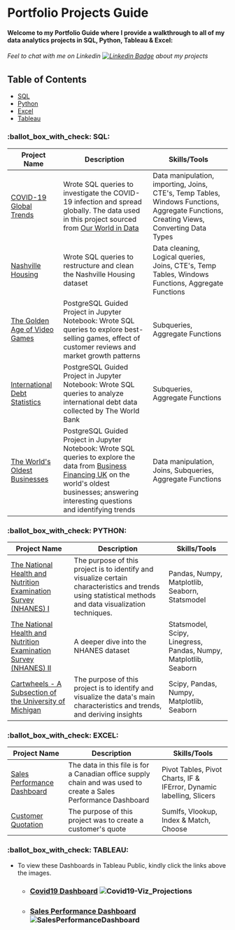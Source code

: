<h1>
  Portfolio Projects Guide
</h1>

<h4>
  Welcome to my Portfolio Guide where I provide a walkthrough to all of my data analytics projects in SQL, Python, Tableau & Excel:
 </h4>
 <h6>

Feel to chat with me on Linkedin [![Linkedin Badge](https://img.shields.io/badge/-Oluwatobi_Ndom-blue?style=flat&logo=Linkedin&logoColor=white)](https://www.linkedin.com/in/oluwatobi-n-a8145a79/) about my projects

 
 
 ## Table of Contents
- [SQL](#ballot_box_with_check-sql)
- [Python](#ballot_box_with_check-python)
- [Excel](#ballot_box_with_check-excel)
- [Tableau](#ballot_box_with_check-tableau)
 



  
  


 <h3>:ballot_box_with_check: SQL:</h3>                      
  
  
| Project Name  |   Description | Skills/Tools |
| ------------- | ------------- | ------------ |
| <a href="https://github.com/Tobitoke/PortfolioProjects/blob/main/SQL/Covid19%20Global%20-%20DataExploration.sql" target="_blank">COVID-19 Global Trends </a> | Wrote SQL queries to investigate the COVID-19 infection and spread globally. The data used in this project sourced from <a href="https://ourworldindata.org/covid-deaths" target="_blank">Our World in Data</a> | Data manipulation, importing, Joins, CTE's, Temp Tables, Windows Functions, Aggregate Functions, Creating Views, Converting Data Types  |
| <a href="https://github.com/Tobitoke/PortfolioProjects/blob/main/SQL/NashvilleHousing%20-%20Data%20Cleaning.sql" target="_blank">Nashville Housing </a> | Wrote SQL queries to restructure and clean the Nashville Housing dataset  | Data cleaning, Logical queries, Joins, CTE's, Temp Tables, Windows Functions, Aggregate Functions | 
| <a href="https://github.com/Tobitoke/PortfolioProjects/blob/main/SQL/The%20Golden%20Age%20of%20Video%20Games.ipynb" target="_blank">The Golden Age of Video Games </a> | PostgreSQL Guided Project in Jupyter Notebook: Wrote SQL queries to explore best-selling games, effect of customer reviews and market growth patterns  | Subqueries, Aggregate Functions |  
| <a href="https://github.com/Tobitoke/PortfolioProjects/blob/main/SQL/International%20Debt%20Statistics.ipynb" target="_blank">International Debt Statistics </a> | PostgreSQL Guided Project in Jupyter Notebook: Wrote SQL queries to analyze international debt data collected by The World Bank  | Subqueries, Aggregate Functions |
| <a href="https://github.com/Tobitoke/PortfolioProjects/blob/main/SQL/The%20World's%20Oldest%20Businesses.ipynb" target="_blank">The World's Oldest Businesses </a> | PostgreSQL Guided Project in Jupyter Notebook: Wrote SQL queries to explore the data from <a href="https://BusinessFinancing.co.uk" target="_blank">Business Financing UK</a> on the world's oldest businesses; answering interesting questions and identifying trends | Data manipulation, Joins, Subqueries, Aggregate Functions |

  
  
 <h3>:ballot_box_with_check: PYTHON:</h3>                      
  
  
| Project Name  |   Description | Skills/Tools |
| ------------- | ------------- | ------------ |
|  <a href="https://github.com/Tobitoke/PortfolioProjects/blob/main/PYTHON/NHANES%20I%20-%20Data%20Exploration.ipynb" target="_blank">The National Health and Nutrition Examination Survey (NHANES) I</a> | The purpose of this project is to identify and visualize certain characteristics and trends using statistical methods and data visualization techniques. | Pandas, Numpy, Matplotlib, Seaborn, Statsmodel |
| <a href="https://github.com/Tobitoke/PortfolioProjects/blob/main/PYTHON/NHANES%20II%20-%20Data%20Exploration.ipynb" target="_blank">The National Health and Nutrition Examination Survey (NHANES) II</a> | A deeper dive into the NHANES dataset | Statsmodel, Scipy, Linegress, Pandas, Numpy, Matplotlib, Seaborn  |
| <a href="https://github.com/Tobitoke/PortfolioProjects/blob/main/PYTHON/Cartwheel%20%20-%20Data%20Exploration.ipynb" target="_blank">Cartwheels - A Subsection of the University of Michigan</a> | The purpose of this project is to identify and visualize the data's main characteristics and trends, and deriving insights  | Scipy, Pandas, Numpy, Matplotlib, Seaborn  |

  
  
 <h3>:ballot_box_with_check: EXCEL:</h3>                      
  
  
| Project Name  |   Description | Skills/Tools |
| ------------- | ------------- | ------------ |
|  <a href="https://github.com/Tobitoke/PortfolioProjects/blob/main/EXCEL/Dashboard%20-%20Pivot%20Tables%2C%20Pivot%20Charts%2C%20Slicers.xlsx" target="_blank">Sales Performance Dashboard</a> | The data in this file is for a Canadian office supply chain and was used to create a Sales Performance Dashboard| Pivot Tables, Pivot Charts, IF & IFError, Dynamic labelling, Slicers|
| <a href="https://github.com/Tobitoke/PortfolioProjects/blob/main/EXCEL/Quotation%20-%20Sumifs%2C%20Vloookup%2C%20Choose%2C%20Index%20%26%20Match.xlsx" target="_blank">Customer Quotation</a> | The purpose of this project was to create a customer's quote  | SumIfs, Vlookup, Index & Match, Choose |  

      
     
<h3>:ballot_box_with_check: TABLEAU:</h3>


-  To view these Dashboards in Tableau Public, kindly click the links above the images.
    <h3>
    
     - <a href="https://public.tableau.com/app/profile/oluwatobi.ndom/viz/CovidDataVisualization_16650337890860/Dashboard1" target="_blank">Covid19 Dashboard</a>
       ![Covid19-Viz_Projections](https://user-images.githubusercontent.com/98953710/195890615-546fd4b4-b28a-4b46-8924-3aa615c3ee04.png) 
       
       <h3>
       
       <h3>
       
      - <a href="https://public.tableau.com/app/profile/oluwatobi.ndom/viz/SalesPerformanceDashboard_16651210027870/SalesPerformanceDashboard" target="_blank">Sales Performance Dashboard</a>
      ![SalesPerformanceDashboard](https://user-images.githubusercontent.com/98953710/195890847-1a17ab06-c6c9-4596-a4a0-3c14be75bbb7.png)
      
      </h3>
